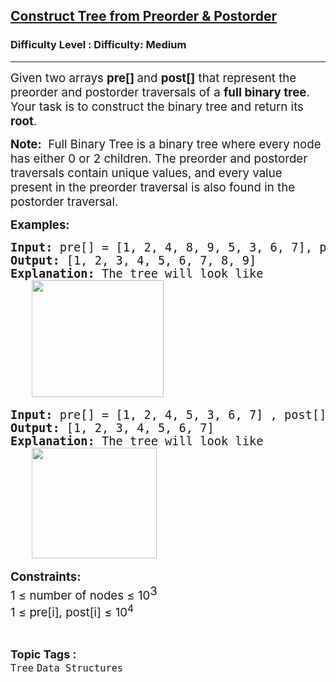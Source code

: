 <h2><a href="https://www.geeksforgeeks.org/problems/construct-tree-from-preorder-postorder/1?_gl=1*m9n1uf*_up*MQ..*_gs*MQ..&gclid=Cj0KCQjwyvfDBhDYARIsAItzbZEUVqAjcnvymEvoGVKyy-AzxWQHIm3YSU8o4k6HrQB4mABTk2El1-kaAsSOEALw_wcB&gbraid=0AAAAAC9yBkDG2XR0ViHst6xOZZ5uidrTw">Construct Tree from Preorder & Postorder</a></h2><h3>Difficulty Level : Difficulty: Medium</h3><hr><div class="problems_problem_content__Xm_eO"><p><span style="font-size: 18.6667px;">Given two arrays&nbsp;<strong>pre[] </strong>and <strong>post[]</strong> that represent the </span><span style="font-size: 18.6667px;">preorder</span><span style="font-size: 18.6667px;"> and </span><span style="font-size: 18.6667px;">postorder</span><span style="font-size: 18.6667px;"> traversals of a </span><strong style="font-size: 18.6667px;">full binary tree</strong><span style="font-size: 18.6667px;">. Your task is to construct the binary tree and return its <strong>root</strong>.</span></p>
<p><span style="font-size: 14pt;"><strong>Note:</strong> &nbsp;Full Binary Tree is a binary tree where every node has either 0 or 2 children. The preorder and postorder traversals contain unique values, and every value present in the preorder traversal is also found in the postorder traversal.</span></p>
<p><span style="font-size: 14pt;"><strong>Examples:</strong></span><span style="font-size: 14pt;"><br></span></p>
<pre><span style="font-size: 14pt;"><strong>Input: </strong>pre[] = [1, 2, 4, 8, 9, 5, 3, 6, 7], post[] = [8, 9, 4, 5, 2, 6, 7, 3, 1]
<strong>Output: </strong>[1, 2, 3, 4, 5, 6, 7, 8, 9]<strong>
Explanation: </strong>The tree will look like<br>   <img src="https://media.geeksforgeeks.org/img-practice/prod/addEditProblem/912973/Web/Other/blobid0_1759763376.jpg" width="211" height="187"><br></span></pre>
<pre><span style="font-size: 14pt;"><strong>Input: </strong>pre[] = [1, 2, 4, 5, 3, 6, 7] , post[] = [4, 5, 2, 6, 7, 3, 1]
<strong>Output: </strong>[1, 2, 3, 4, 5, 6, 7]<br><strong>Explanation: </strong>The tree will look like<strong><br></strong></span><span style="font-size: 14pt;">   <img src="https://media.geeksforgeeks.org/img-practice/prod/addEditProblem/912973/Web/Other/blobid1_1759763386.jpg" width="200" height="177"></span></pre>
<p><span style="font-size: 14pt;"><strong style="font-size: 14pt;">Constraints:</strong><br><span style="font-size: 14pt;">1 ≤ number of nodes ≤ 10</span><sup style="font-size: 14pt;">3</sup><br><span style="font-size: 18.6667px;">1 ≤ pre[i], post[i] ≤ 10<sup>4</sup></span></span></p></div><br><p><span style=font-size:18px><strong>Topic Tags : </strong><br><code>Tree</code>&nbsp;<code>Data Structures</code>&nbsp;